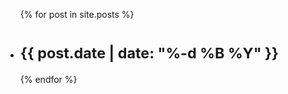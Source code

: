 <ul>
  {% for post in site.posts %}
    <li>
      <h1 href="{{ post.url }} {{ post.title }}"</h1>
      <small>{{ post.date | date: "%-d %B %Y" }}</small>
    </li>
  {% endfor %}
</ul>
